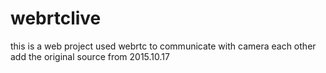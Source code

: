 # webrtclive
this is a web project used webrtc to communicate with camera each other
add the original source from 2015.10.17
